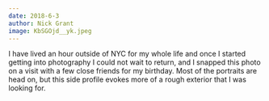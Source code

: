 ```yaml
---
date: 2018-6-3
author: Nick Grant
image: KbSGOjd__yk.jpeg
---
```

I have lived an hour outside of NYC for my whole life and once I started getting into photography I could not wait to return, and I snapped this photo on a visit with a few close friends for my birthday. Most of the portraits are head on, but this side profile evokes more of a rough exterior that I was looking for.